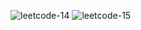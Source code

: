 ![leetcode-14](https://github.com/boseongkang/leetcode/assets/50917797/83602b6b-dd51-466e-9e57-d13603efc20d)
![leetcode-15](https://github.com/boseongkang/leetcode/assets/50917797/fcb2ab3d-cc2f-413e-a1f4-18943142ebee)

